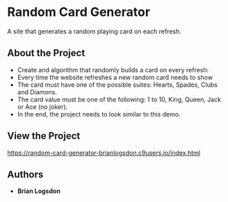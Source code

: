   # Random Card Generator

A site that generates a random playing card on each refresh.
## About the Project
* Create and algorithm that randomly builds a card on every refresh:
* Every time the website refreshes a new random card needs to show
* The card must have one of the possible suites: Hearts, Spades, Clubs and Diamons.
* The card value must be one of the following: 1 to 10, King, Queen, Jack or Ace (no joker).
* In the end, the project needs to look similar to this demo.
## View the Project


https://random-card-generator-brianlogsdon.c9users.io/index.html

## Authors

* **Brian Logsdon**
